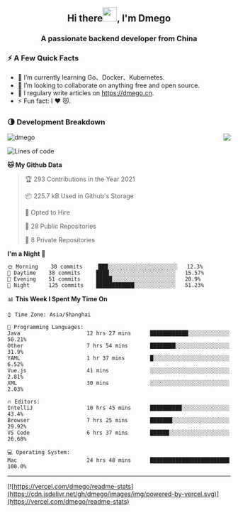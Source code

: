 <h2 align="center">Hi there<img src="https://cdn.jsdelivr.net/gh/dmego/images/img/Hi.gif" height="32" />, I'm Dmego </h2>
<h3 align="center">A passionate backend developer from China</h3>

### ⚡️ A Few Quick Facts

<ul>
    <li> 🌱 I’m currently learning Go、Docker、Kubernetes.</li>
    <li> 👯 I’m looking to collaborate on anything free and open source.</li>
    <li> 📝 I regulary write articles on <a href="https://dmego.cn">https://dmego.cn</a>.</li>
    <li> ⚡ Fun fact: I ❤️ 😻.</li>
</ul>

### 🌗 Development Breakdown

<img src="https://komarev.com/ghpvc/?username=dmego" alt="dmego" />

<img align="right" src="https://readme-stats-dmego.vercel.app/api?username=dmego&show_icons=true&icon_color=1573B3&hide_title=true&text_color=718096&bg_color=00000000&hide_border=true"/>

<!--START_SECTION:waka-->
![Lines of code](https://img.shields.io/badge/From%20Hello%20World%20I%27ve%20Written-242139%20lines%20of%20code-blue)

**🐱 My Github Data** 

> 🏆 293 Contributions in the Year 2021
 > 
> 📦 225.7 kB Used in Github's Storage 
 > 
> 💼 Opted to Hire
 > 
> 📜 28 Public Repositories 
 > 
> 🔑 8 Private Repositories  
 > 
**I'm a Night 🦉** 

```text
🌞 Morning    30 commits     ███░░░░░░░░░░░░░░░░░░░░░░   12.3% 
🌆 Daytime    38 commits     ████░░░░░░░░░░░░░░░░░░░░░   15.57% 
🌃 Evening    51 commits     █████░░░░░░░░░░░░░░░░░░░░   20.9% 
🌙 Night      125 commits    ████████████░░░░░░░░░░░░░   51.23%

```


📊 **This Week I Spent My Time On** 

```text
⌚︎ Time Zone: Asia/Shanghai

💬 Programming Languages: 
Java                     12 hrs 27 mins      ████████████░░░░░░░░░░░░░   50.21% 
Other                    7 hrs 54 mins       ████████░░░░░░░░░░░░░░░░░   31.9% 
YAML                     1 hr 37 mins        █░░░░░░░░░░░░░░░░░░░░░░░░   6.52% 
Vue.js                   41 mins             ░░░░░░░░░░░░░░░░░░░░░░░░░   2.81% 
XML                      30 mins             ░░░░░░░░░░░░░░░░░░░░░░░░░   2.03%

🔥 Editors: 
IntelliJ                 10 hrs 45 mins      ██████████░░░░░░░░░░░░░░░   43.4% 
Browser                  7 hrs 25 mins       ███████░░░░░░░░░░░░░░░░░░   29.92% 
VS Code                  6 hrs 37 mins       ██████░░░░░░░░░░░░░░░░░░░   26.68%

💻 Operating System: 
Mac                      24 hrs 48 mins      █████████████████████████   100.0%

```


<!--END_SECTION:waka-->

---

[![https://vercel.com/dmego/readme-stats](https://cdn.jsdelivr.net/gh/dmego/images/img/powered-by-vercel.svg)](https://vercel.com/dmego/readme-stats)

